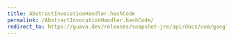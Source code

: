 ```yaml
---
title: AbstractInvocationHandler.hashCode
permalink: /AbstractInvocationHandler.hashCode/
redirect_to: https://guava.dev/releases/snapshot-jre/api/docs/com/google/common/reflect/AbstractInvocationHandler.html#hashCode--
---
```

